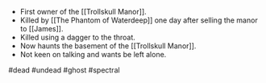 -  First owner of the [[Trollskull Manor]].
- Killed by [[The Phantom of Waterdeep]] one day after selling the manor to [[James]].
- Killed using a dagger to the throat.
- Now haunts the basement of the [[Trollskull Manor]].
- Not keen on talking and wants be left alone.

#dead #undead #ghost #spectral
